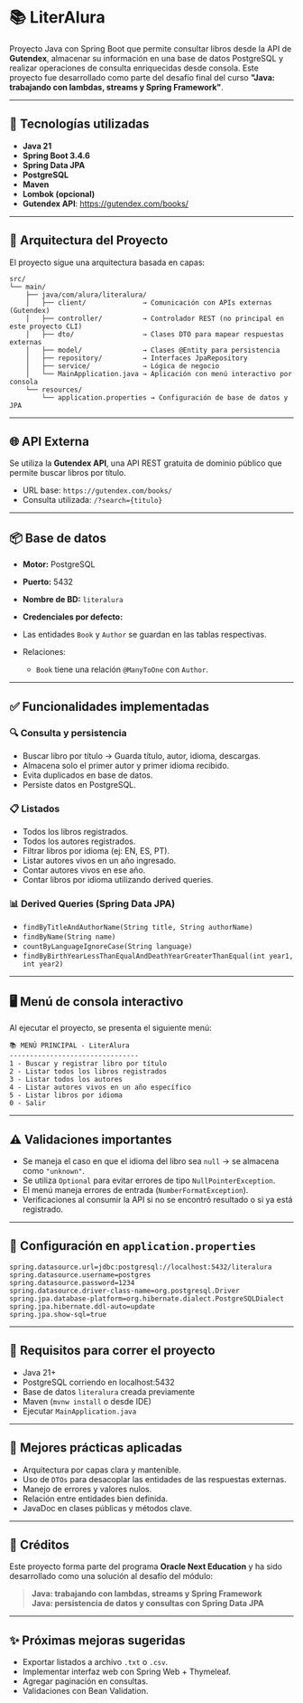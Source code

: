 # 📚 LiterAlura

Proyecto Java con Spring Boot que permite consultar libros desde la API de **Gutendex**, almacenar su información en una base de datos PostgreSQL y realizar operaciones de consulta enriquecidas desde consola. Este proyecto fue desarrollado como parte del desafío final del curso **"Java: trabajando con lambdas, streams y Spring Framework"**.

---

## 🚀 Tecnologías utilizadas

- **Java 21**
- **Spring Boot 3.4.6**
- **Spring Data JPA**
- **PostgreSQL**
- **Maven**
- **Lombok (opcional)**
- **Gutendex API**: https://gutendex.com/books/

---

## 🧱 Arquitectura del Proyecto

El proyecto sigue una arquitectura basada en capas:

```
src/
└── main/
    ├── java/com/alura/literalura/
    │   ├── client/              → Comunicación con APIs externas (Gutendex)
    │   ├── controller/          → Controlador REST (no principal en este proyecto CLI)
    │   ├── dto/                 → Clases DTO para mapear respuestas externas
    │   ├── model/               → Clases @Entity para persistencia
    │   ├── repository/          → Interfaces JpaRepository
    │   ├── service/             → Lógica de negocio
    │   └── MainApplication.java → Aplicación con menú interactivo por consola
    └── resources/
        └── application.properties → Configuración de base de datos y JPA
```

---

## 🌐 API Externa

Se utiliza la **Gutendex API**, una API REST gratuita de dominio público que permite buscar libros por título.

- URL base: `https://gutendex.com/books/`
- Consulta utilizada: `/?search={titulo}`

---

## 📦 Base de datos

- **Motor:** PostgreSQL
- **Puerto:** 5432
- **Nombre de BD:** `literalura`
- **Credenciales por defecto:**  

- Las entidades `Book` y `Author` se guardan en las tablas respectivas.  
- Relaciones:
  - `Book` tiene una relación `@ManyToOne` con `Author`.

---

## ✅ Funcionalidades implementadas

### 🔍 Consulta y persistencia

- Buscar libro por título → Guarda título, autor, idioma, descargas.
- Almacena solo el primer autor y primer idioma recibido.
- Evita duplicados en base de datos.
- Persiste datos en PostgreSQL.

### 📋 Listados

- Todos los libros registrados.
- Todos los autores registrados.
- Filtrar libros por idioma (ej: EN, ES, PT).
- Listar autores vivos en un año ingresado.
- Contar autores vivos en ese año.
- Contar libros por idioma utilizando derived queries.

### 📊 Derived Queries (Spring Data JPA)

- `findByTitleAndAuthorName(String title, String authorName)`
- `findByName(String name)`
- `countByLanguageIgnoreCase(String language)`
- `findByBirthYearLessThanEqualAndDeathYearGreaterThanEqual(int year1, int year2)`

---

## 🖥 Menú de consola interactivo

Al ejecutar el proyecto, se presenta el siguiente menú:

```text
📚 MENÚ PRINCIPAL - LiterAlura
--------------------------------
1 - Buscar y registrar libro por título
2 - Listar todos los libros registrados
3 - Listar todos los autores
4 - Listar autores vivos en un año específico
5 - Listar libros por idioma
0 - Salir
```

---

## ⚠️ Validaciones importantes

- Se maneja el caso en que el idioma del libro sea `null` → se almacena como `"unknown"`.
- Se utiliza `Optional` para evitar errores de tipo `NullPointerException`.
- El menú maneja errores de entrada (`NumberFormatException`).
- Verificaciones al consumir la API si no se encontró resultado o si ya está registrado.

---

## 📁 Configuración en `application.properties`

```properties
spring.datasource.url=jdbc:postgresql://localhost:5432/literalura
spring.datasource.username=postgres
spring.datasource.password=1234
spring.datasource.driver-class-name=org.postgresql.Driver
spring.jpa.database-platform=org.hibernate.dialect.PostgreSQLDialect
spring.jpa.hibernate.ddl-auto=update
spring.jpa.show-sql=true
```

---

## 🧪 Requisitos para correr el proyecto

- Java 21+
- PostgreSQL corriendo en localhost:5432
- Base de datos `literalura` creada previamente
- Maven (`mvnw install` o desde IDE)
- Ejecutar `MainApplication.java`

---

## 📌 Mejores prácticas aplicadas

- Arquitectura por capas clara y mantenible.
- Uso de `DTOs` para desacoplar las entidades de las respuestas externas.
- Manejo de errores y valores nulos.
- Relación entre entidades bien definida.
- JavaDoc en clases públicas y métodos clave.

---

## 📖 Créditos

Este proyecto forma parte del programa **Oracle Next Education** y ha sido desarrollado como una solución al desafío del módulo:

> **Java: trabajando con lambdas, streams y Spring Framework**  
> **Java: persistencia de datos y consultas con Spring Data JPA**

---

## ✨ Próximas mejoras sugeridas

- Exportar listados a archivo `.txt` o `.csv`.
- Implementar interfaz web con Spring Web + Thymeleaf.
- Agregar paginación en consultas.
- Validaciones con Bean Validation.
